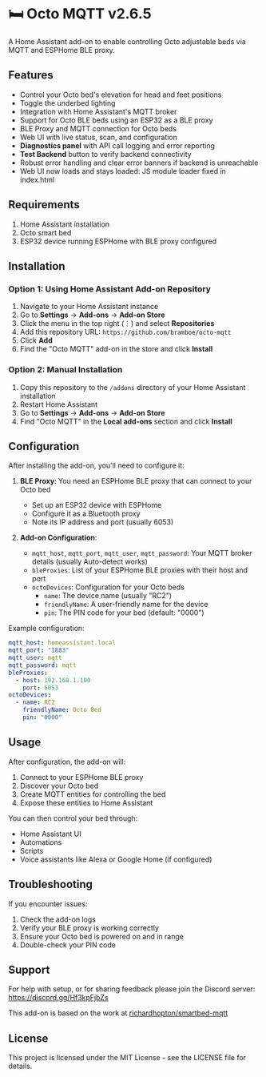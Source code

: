 # 🛏️ Octo MQTT v2.6.5

A Home Assistant add-on to enable controlling Octo adjustable beds via MQTT and ESPHome BLE proxy.

## Features

- Control your Octo bed's elevation for head and feet positions
- Toggle the underbed lighting
- Integration with Home Assistant's MQTT broker
- Support for Octo BLE beds using an ESP32 as a BLE proxy
- BLE Proxy and MQTT connection for Octo beds
- Web UI with live status, scan, and configuration
- **Diagnostics panel** with API call logging and error reporting
- **Test Backend** button to verify backend connectivity
- Robust error handling and clear error banners if backend is unreachable
- Web UI now loads and stays loaded: JS module loader fixed in index.html

## Requirements

1. Home Assistant installation
2. Octo smart bed
3. ESP32 device running ESPHome with BLE proxy configured

## Installation

### Option 1: Using Home Assistant Add-on Repository

1. Navigate to your Home Assistant instance
2. Go to **Settings** → **Add-ons** → **Add-on Store**
3. Click the menu in the top right (⋮) and select **Repositories**
4. Add this repository URL: `https://github.com/bramboe/octo-mqtt`
5. Click **Add**
6. Find the "Octo MQTT" add-on in the store and click **Install**

### Option 2: Manual Installation

1. Copy this repository to the `/addons` directory of your Home Assistant installation
2. Restart Home Assistant
3. Go to **Settings** → **Add-ons** → **Add-on Store**
4. Find "Octo MQTT" in the **Local add-ons** section and click **Install**

## Configuration

After installing the add-on, you'll need to configure it:

1. **BLE Proxy**: You need an ESPHome BLE proxy that can connect to your Octo bed
   - Set up an ESP32 device with ESPHome
   - Configure it as a Bluetooth proxy
   - Note its IP address and port (usually 6053)

2. **Add-on Configuration**:
   - `mqtt_host`, `mqtt_port`, `mqtt_user`, `mqtt_password`: Your MQTT broker details (usually Auto-detect works)
   - `bleProxies`: List of your ESPHome BLE proxies with their host and port
   - `octoDevices`: Configuration for your Octo beds
     - `name`: The device name (usually "RC2")
     - `friendlyName`: A user-friendly name for the device
     - `pin`: The PIN code for your bed (default: "0000")

Example configuration:

```yaml
mqtt_host: homeassistant.local
mqtt_port: "1883"
mqtt_user: mqtt
mqtt_password: mqtt
bleProxies:
  - host: 192.168.1.100
    port: 6053
octoDevices:
  - name: RC2
    friendlyName: Octo Bed
    pin: "0000"
```

## Usage

After configuration, the add-on will:

1. Connect to your ESPHome BLE proxy
2. Discover your Octo bed
3. Create MQTT entities for controlling the bed
4. Expose these entities to Home Assistant

You can then control your bed through:
- Home Assistant UI
- Automations
- Scripts
- Voice assistants like Alexa or Google Home (if configured)

## Troubleshooting

If you encounter issues:

1. Check the add-on logs
2. Verify your BLE proxy is working correctly
3. Ensure your Octo bed is powered on and in range
4. Double-check your PIN code

## Support

For help with setup, or for sharing feedback please join the Discord server: https://discord.gg/Hf3kpFjbZs

This add-on is based on the work at [richardhopton/smartbed-mqtt](https://github.com/richardhopton/smartbed-mqtt)

## License

This project is licensed under the MIT License - see the LICENSE file for details.
